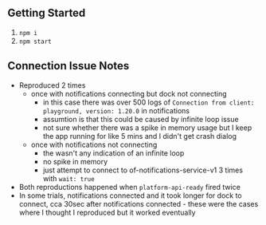 ## Getting Started

1. `npm i`
2. `npm start`

## Connection Issue Notes

-   Reproduced 2 times
    -   once with notifications connecting but dock not connecting
        -   in this case there was over 500 logs of `Connection from client: playground, version: 1.20.0` in notifications
        -   assumtion is that this could be caused by infinite loop issue
        -   not sure whether there was a spike in memory usage but I keep the app running for like 5 mins and I didn't get crash dialog
    -   once with notifications not connecting
        -   the wasn't any indication of an infinite loop
        -   no spike in memory
        -   just attempt to connect to of-notifications-service-v1 3 times with `wait: true`
-   Both reproductions happened when `platform-api-ready` fired twice
-   In some trials, notifications connected and it took longer for dock to connect, cca 30sec after notifications connected - these were the cases where I thought I reproduced but it worked eventually
